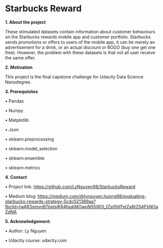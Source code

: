 # Starbucks Reward

**1. About the project**

These stimulated datasets contain information about customer behaviours on the Starbucks rewards mobile app and customer portfolio. Starbucks sends promotions or offers to users of the mobile app, it can be merely an advertisement for a drink, or an actual discount or BOGO (buy one get one free). However, the problem with these datasets is that not all user receive the same offer. 

**2.	Motivation**

This project is the final capstone challenge for Udacity Data Science Nanodegree.

**3.	Prerequisites**

  •	Pandas 

  •	Numpy 

  •	Matplotlib 
  
  • Json
  
  • sklearn.preprocessing
  
  • sklearn.model_selection
  
  • sklearn.ensemble
  
  • sklearn.metrics
  

**4.	Contact**

  •	Project link: https://github.com/LyNguyen98/StarbucksReward
  
  •	Medium blog: https://medium.com/@lynguyen.huong98/evaluating-starbucks-rewards-strategy-5cdc521389aa?fbclid=IwAR3smvoB7bplsjK64hiukMOwgN55i9OI_fZst5hfFelZa6t2SAFbNOaZdNA
  
  
**5.	Acknowledgement:**

  •	Author: Ly Nguyen
  
  •	Udacity course: udacity.com

